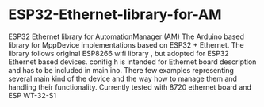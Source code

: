 # ESP32-Ethernet-library-for-AM
ESP32 Ethernet library for AutomationManager (AM)
The Arduino based library for MppDevice implementations based on ESP32 + Ethernet. 
The library follows original ESP8266 wifi library , but adopted for ESP32 Ethernet based devices.
conifig.h is intended for Ethernet board description and has to be included in main ino.
There few examples representing several main kind of the device and the way how to manage them and handling their functionality.
Currently tested with 8720 ethernet board and ESP WT-32-S1
